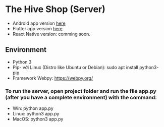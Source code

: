 # The Hive Shop (Server)

- Android app version [here](https://github.com/doctor-blue/the-hive-shop)
- Flutter app version [here](https://github.com/doctor-blue/the-hive-shop-flutter)
- React Native version: comming soon.

## Environment
- Python 3
- Pip- với Linux (Distro like Ubuntu or Debian): sudo apt install python3-pip
- Framework Webpy: https://webpy.org/

### To run the server, open project folder and run the file app.py (after you have a complete environment) with the command:
- Win: python app.py
- Linux: python3 app.py
- MacOS: python3 app.py
